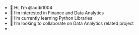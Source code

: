 - 👋 Hi, I’m @addii1004
- 👀 I’m interested in Finance and Data Analytics
- 🌱 I’m currently learning Python Libraries
- 💞️ I’m looking to collaborate on Data Analytics related project
-

<!---
addii1004/addii1004 is a ✨ special ✨ repository because its `README.md` (this file) appears on your GitHub profile.
You can click the Preview link to take a look at your changes.
--->
